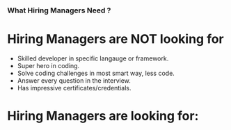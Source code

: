 ### What Hiring Managers Need ? ###

# Hiring Managers are NOT looking for 
- Skilled developer in specific langauge or framework.
- Super hero in coding.
- Solve coding challenges in most smart way, less code.
- Answer every question in the interview.
- Has impressive certificates/credentials.

# Hiring Managers are  looking for:

